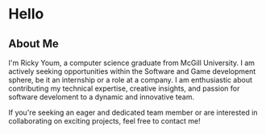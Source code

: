 # Hello

## About Me

I'm Ricky Youm, a computer science graduate from McGill University. I am actively seeking opportunities within the Software and Game development sphere, be it an internship or a role at a company. I am enthusiastic about contributing my technical expertise, creative insights, and passion for software develoment to a dynamic and innovative team. 

If you're seeking an eager and dedicated team member or are interested in collaborating on exciting projects, feel free to contact me!
